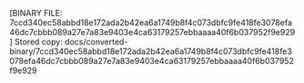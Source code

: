[BINARY FILE: 7ccd340ec58abbd18e172ada2b42ea6a1749b8f4c073dbfc9fe418fe3078efa46dc7cbbb089a27e7a83e9403e4ca63179257ebbaaaa40f6b037952f9e929]
Stored copy: docs/converted-binary/7ccd340ec58abbd18e172ada2b42ea6a1749b8f4c073dbfc9fe418fe3078efa46dc7cbbb089a27e7a83e9403e4ca63179257ebbaaaa40f6b037952f9e929
